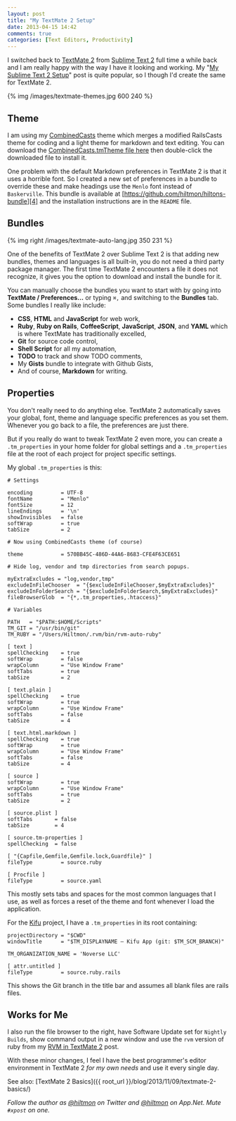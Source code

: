 ```yaml
---
layout: post
title: "My TextMate 2 Setup"
date: 2013-04-15 14:42
comments: true
categories: [Text Editors, Productivity]
---
```


I switched back to [TextMate 2][github] from [Sublime Text 2][sublimetext] full time a while back and I am really happy with the way I have it looking and working. My "[My Sublime Text 2 Setup][1]" post is quite popular, so I though I'd create the same for TextMate 2.

{% img /images/textmate-themes.jpg 600 240 %}

<!--more-->

## Theme

I am using my [CombinedCasts][2] theme which merges a modified RailsCasts theme for coding and a light theme for markdown and text editing. You can download the [CombinedCasts.tmTheme file here][3] then double-click the downloaded file to install it.

One problem with the default Markdown preferences in TextMate 2 is that it uses a horrible font. So I created a new set of preferences in a bundle to override these and make headings use the `Menlo` font instead of `Baskerville`. This bundle is available at [https://github.com/hiltmon/hiltons-bundle][4] and the installation instructions are in the `README` file.

## Bundles

{% img right /images/textmate-auto-lang.jpg 350 231 %}

One of the benefits of TextMate 2 over Sublime Text 2 is that adding new bundles, themes and languages is all built-in, you do not need a third party package manager. The first time TextMate 2 encounters a file it does not recognize, it gives you the option to download and install the bundle for it.

You can manually choose the bundles you want to start with by going into **TextMate / Preferences…** or typing `⌘,` and switching to the **Bundles** tab. Some bundles I really like include:

- **CSS**, **HTML** and **JavaScript** for web work,
- **Ruby**, **Ruby on Rails**, **CoffeeScript**, **JavaScript**, **JSON**, and **YAML** which is where TextMate has traditionally excelled,
- **Git** for source code control,
- **Shell Script** for all my automation,
- **TODO** to track and show TODO comments,
- My **Gists** bundle to integrate with Github Gists,
- And of course, **Markdown** for writing.

## Properties

You don't really need to do anything else. TextMate 2 automatically saves your global, font, theme and language specific preferences as you set them. Whenever you go back to a file, the preferences are just there.

But if you really do want to tweak TextMate 2 even more, you can create a `.tm_properties` in your home folder for global settings and a `.tm_properties` file at the root of each project for project specific settings.

My global `.tm_properties` is this:

```
# Settings

encoding         = UTF-8
fontName         = "Menlo"
fontSize         = 12
lineEndings      = '\n'
showInvisibles   = false
softWrap         = true
tabSize          = 2

# Now using CombinedCasts theme (of course)

theme            = 570BB45C-486D-44A6-8683-CFE4F63CE651

# Hide log, vendor and tmp directories from search popups.

myExtraExcludes = "log,vendor,tmp"
excludeInFileChooser  = "{$excludeInFileChooser,$myExtraExcludes}" 
excludeInFolderSearch = "{$excludeInFolderSearch,$myExtraExcludes}" 
fileBrowserGlob  = "{*,.tm_properties,.htaccess}"

# Variables

PATH   = "$PATH:$HOME/Scripts"
TM_GIT = "/usr/bin/git"
TM_RUBY = "/Users/Hiltmon/.rvm/bin/rvm-auto-ruby"

[ text ]
spellChecking    = true
softWrap         = false
wrapColumn       = "Use Window Frame"
softTabs         = true
tabSize          = 2

[ text.plain ]
spellChecking    = true
softWrap         = true
wrapColumn       = "Use Window Frame"
softTabs         = false
tabSize          = 4

[ text.html.markdown ]
spellChecking    = true
softWrap         = true
wrapColumn       = "Use Window Frame"
softTabs         = false
tabSize          = 4

[ source ]
softWrap         = true
wrapColumn       = "Use Window Frame"
softTabs         = true
tabSize          = 2

[ source.plist ]
softTabs       = false
tabSize        = 4

[ source.tm-properties ]
spellChecking  = false

[ "{Capfile,Gemfile,Gemfile.lock,Guardfile}" ]
fileType         = source.ruby

[ Procfile ]
fileType         = source.yaml
```

This mostly sets tabs and spaces for the most common languages that I use, as well as forces a reset of the theme and font whenever I load the application.

For the [Kifu][kifuapp] project, I have a `.tm_properties` in its root containing:

```
projectDirectory = "$CWD"
windowTitle      = "$TM_DISPLAYNAME — Kifu App (git: $TM_SCM_BRANCH)"

TM_ORGANIZATION_NAME = 'Noverse LLC'

[ attr.untitled ]
fileType         = source.ruby.rails
```

This shows the Git branch in the title bar and assumes all blank files are rails files.

## Works for Me

I also run the file browser to the right, have Software Update set for `Nightly Builds`, show command output in a new window and use the `rvm` version of ruby from my [RVM in TextMate 2][5] post.

With these minor changes, I feel I have the best programmer's editor environment in TextMate 2 *for my own needs* and use it every single day.

See also: [TextMate 2 Basics]({{ root_url }}/blog/2013/11/09/textmate-2-basics/)

*Follow the author as [@hiltmon][twitter] on Twitter and [@hiltmon][app] on App.Net. Mute `#xpost` on one.*

[1]:	https://hiltmon.com/blog/2012/08/14/my-sublime-text-2-setup/
[2]:	https://hiltmon.com/blog/2013/02/22/multiple-themes-in-textmate-2/
[3]:	https://hiltmon.com/files/CombinedCasts.tmTheme
[4]:	https://github.com/hiltmon/hiltons-bundle
[5]:	https://hiltmon.com/blog/2013/01/16/rvm-in-textmate-2/

[app]: http://alpha.app.net/hiltmon
[github]: https://github.com/textmate/textmate
[kifuapp]: http://www.kifuapp.com
[sublimetext]: http://www.sublimetext.com/2
[twitter]: http://twitter.com/hiltmon